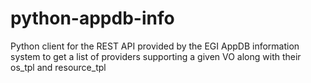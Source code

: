 # python-appdb-info
Python client for the REST API provided by the EGI AppDB information system to get a list of providers supporting a given VO along with their os_tpl and resource_tpl
